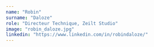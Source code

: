 ```yaml
---
name: "Robin"
surname: "Daloze"
role: "Directeur Technique, Zeilt Studio"
image: "robin_daloze.jpg"
linkedin: "https://www.linkedin.com/in/robindaloze/"
---
```


